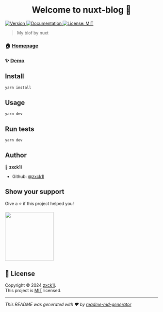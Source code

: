 <h1 align="center">Welcome to nuxt-blog 👋</h1>
<p>
  <a href="https://www.npmjs.com/package/nuxt-blog" target="_blank">
    <img alt="Version" src="https://img.shields.io/npm/v/nuxt-blog.svg">
  </a>
  <a href="localhost:3000/doc" target="_blank">
    <img alt="Documentation" src="https://img.shields.io/badge/documentation-yes-brightgreen.svg" />
  </a>
  <a href="https://mit-license.org/" target="_blank">
    <img alt="License: MIT" src="https://img.shields.io/badge/License-MIT-yellow.svg" />
  </a>
</p>

> My blof by nuxt

### 🏠 [Homepage](localhost:3000/)

### ✨ [Demo](localhost:3000/)

## Install

```sh
yarn install
```

## Usage

```sh
yarn dev
```

## Run tests

```sh
yarn dev
```

## Author

👤 **zxck1l**

* Github: [@zxck1l](https://github.com/zxck1l)

## Show your support

Give a ⭐️ if this project helped you!

<a href="https://www.patreon.com/zxck1l">
  <img src="https://c5.patreon.com/external/logo/become_a_patron_button@2x.png" width="160">
</a>

## 📝 License

Copyright © 2024 [zxck1l](https://github.com/zxck1l).<br />
This project is [MIT](https://mit-license.org/) licensed.

***
_This README was generated with ❤️ by [readme-md-generator](https://github.com/kefranabg/readme-md-generator)_